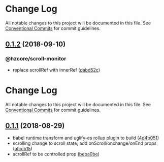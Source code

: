 # Change Log

All notable changes to this project will be documented in this file.
See [Conventional Commits](https://conventionalcommits.org) for commit guidelines.

## [0.1.2](https://github.com/hzdg/hz-core/compare/@hzcore/scroll-monitor@0.1.1...@hzcore/scroll-monitor@0.1.2) (2018-09-10)


### @hzcore/scroll-monitor

* replace scrollRef with innerRef ([dabd52c](https://github.com/hzdg/hz-core/commit/dabd52c))


# Change Log

All notable changes to this project will be documented in this file.
See [Conventional Commits](https://conventionalcommits.org) for commit guidelines.

## [0.1.1](https://github.com/hzdg/hz-core/compare/@hzcore/scroll-monitor@0.1.0...@hzcore/scroll-monitor@0.1.1) (2018-08-29)


* babel runtime transform and uglify-es rollup plugin to build ([4d4b051](https://github.com/hzdg/hz-core/commit/4d4b051))
* scrolling change to scroll state; add onScroll/onchange/onEnd props ([afccb15](https://github.com/hzdg/hz-core/commit/afccb15))
* scrollRef to be controlled prop ([beba0be](https://github.com/hzdg/hz-core/commit/beba0be))
